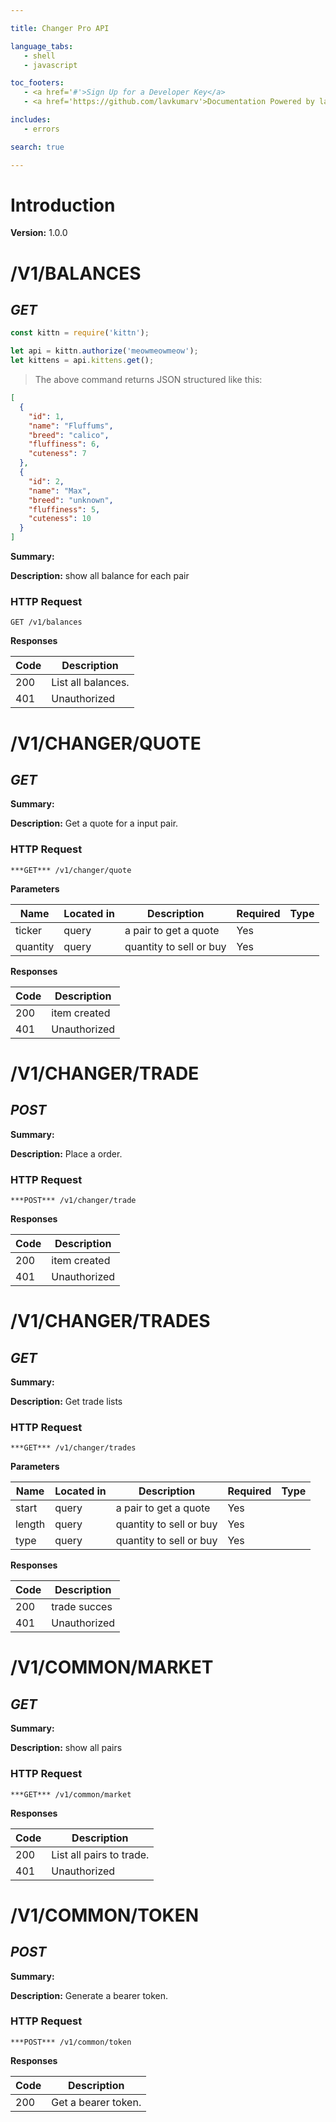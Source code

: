 ```yaml
--- 

title: Changer Pro API 

language_tabs: 
   - shell 
   - javascript

toc_footers: 
   - <a href='#'>Sign Up for a Developer Key</a> 
   - <a href='https://github.com/lavkumarv'>Documentation Powered by lav</a> 

includes: 
   - errors 

search: true 

--- 
```


# Introduction 

**Version:** 1.0.0 

# /V1/BALANCES
## ***GET*** 

```javascript
const kittn = require('kittn');

let api = kittn.authorize('meowmeowmeow');
let kittens = api.kittens.get();
```

> The above command returns JSON structured like this:

```json
[
  {
    "id": 1,
    "name": "Fluffums",
    "breed": "calico",
    "fluffiness": 6,
    "cuteness": 7
  },
  {
    "id": 2,
    "name": "Max",
    "breed": "unknown",
    "fluffiness": 5,
    "cuteness": 10
  }
]
```
**Summary:** 

**Description:** show all balance for each pair

### HTTP Request 
`GET /v1/balances` 

**Responses**

| Code | Description |
| ---- | ----------- |
| 200 | List all balances. |
| 401 | Unauthorized |

# /V1/CHANGER/QUOTE
## ***GET*** 

**Summary:** 

**Description:** Get a quote for a input pair.

### HTTP Request 
`***GET*** /v1/changer/quote` 

**Parameters**

| Name | Located in | Description | Required | Type |
| ---- | ---------- | ----------- | -------- | ---- |
| ticker | query | a pair to get a quote | Yes |  |
| quantity | query | quantity to sell or buy | Yes |  |

**Responses**

| Code | Description |
| ---- | ----------- |
| 200 | item created |
| 401 | Unauthorized |

# /V1/CHANGER/TRADE
## ***POST*** 

**Summary:** 

**Description:** Place a order.

### HTTP Request 
`***POST*** /v1/changer/trade` 

**Responses**

| Code | Description |
| ---- | ----------- |
| 200 | item created |
| 401 | Unauthorized |

# /V1/CHANGER/TRADES
## ***GET*** 

**Summary:** 

**Description:** Get trade lists

### HTTP Request 
`***GET*** /v1/changer/trades` 

**Parameters**

| Name | Located in | Description | Required | Type |
| ---- | ---------- | ----------- | -------- | ---- |
| start | query | a pair to get a quote | Yes |  |
| length | query | quantity to sell or buy | Yes |  |
| type | query | quantity to sell or buy | Yes |  |

**Responses**

| Code | Description |
| ---- | ----------- |
| 200 | trade succes |
| 401 | Unauthorized |

# /V1/COMMON/MARKET
## ***GET*** 

**Summary:** 

**Description:** show all pairs

### HTTP Request 
`***GET*** /v1/common/market` 

**Responses**

| Code | Description |
| ---- | ----------- |
| 200 | List all pairs to trade. |
| 401 | Unauthorized |

# /V1/COMMON/TOKEN
## ***POST*** 

**Summary:** 

**Description:** Generate a bearer token.

### HTTP Request 
`***POST*** /v1/common/token` 

**Responses**

| Code | Description |
| ---- | ----------- |
| 200 | Get a bearer token. |

<!-- Converted with the swagger-to-slate https://github.com/lavkumarv/swagger-to-slate -->
